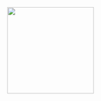 <a href="https://github.com/racoelhosilva">
  <img height=200 align="center" src="https://github-readme-stats.vercel.app/api?username=racoelhosilva" />
</a>
<a href="https://github.com/racoelhosilva"
  <img height=200 align="center" src="https://github-readme-stats.vercel.app/api/top-langs/?username=racoelhosilva&theme=gruvbox&show_icons=true&hide_border=false&size_weight=0.5&count_weight=1.0&langs_count=4&layout=compact&border_color=EBDBB2&card_width=320)" />
</a>
